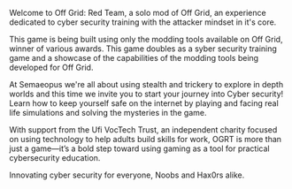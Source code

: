 Welcome to Off Grid: Red Team, a solo mod of Off Grid, an experience dedicated to cyber security training with the attacker mindset in it's core.

This game is being built using only the modding tools available on Off Grid, winner of various awards. This game doubles as a syber security training game and a showcase of the capabilities of the modding tools being developed for Off Grid.

At Semaeopus we're all about using stealth and trickery to explore in depth worlds and this time we invite you to start your journey into Cyber security! Learn how to keep yourself safe on the internet by playing and facing real life simulations and solving the mysteries in the game.

With support from the Ufi VocTech Trust, an independent charity focused on using technology
to help adults build skills for work, OGRT is more than just a game—it’s a bold step toward using
gaming as a tool for practical cybersecurity education.

Innovating cyber security for everyone, Noobs and Hax0rs alike.